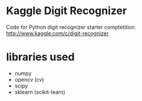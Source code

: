 Kaggle Digit Recognizer
=======================

Code for Python digit recognizer starter comptetition.
http://www.kaggle.com/c/digit-recognizer

libraries used
=====================
* numpy
* opencv (cv)
* scipy
* sklearn (scikit-learn)
